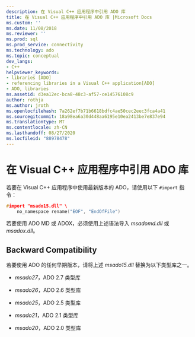 ```yaml
---
description: 在 Visual C++ 应用程序中引用 ADO 库
title: 在 Visual C++ 应用程序中引用 ADO 库 |Microsoft Docs
ms.custom: ''
ms.date: 11/08/2018
ms.reviewer: ''
ms.prod: sql
ms.prod_service: connectivity
ms.technology: ado
ms.topic: conceptual
dev_langs:
- C++
helpviewer_keywords:
- libraries [ADO]
- referencing libraries in a Visual C++ application[ADO]
- ADO, libraries
ms.assetid: d3ea12ec-bca8-48c3-af57-ce14576108c9
author: rothja
ms.author: jroth
ms.openlocfilehash: 7a262ef7b71b6618bdfc4ae50cec2eec3fca4a41
ms.sourcegitcommit: 18a98ea6a30d448aa6195e10ea2413be7e837e94
ms.translationtype: MT
ms.contentlocale: zh-CN
ms.lasthandoff: 08/27/2020
ms.locfileid: "88978478"
---
```

# <a name="referencing-the-ado-libraries-in-a-visual-c-application"></a>在 Visual C++ 应用程序中引用 ADO 库
若要在 Visual C++ 应用程序中使用最新版本的 ADO，请使用以下 `#import` 指令：  
  
```cpp
#import "msado15.dll" \  
    no_namespace rename("EOF", "EndOfFile")  
```  
  
 若要使用 ADO MD 或 ADOX，必须使用上述语法导入 *msadomd.dll* 或 *msadox.dll*。  
  
## <a name="backward-compatibility"></a>Backward Compatibility  
 若要使用 ADO 的任何早期版本，请将上述 *msado15.dll* 替换为以下类型库之一。  
  
-   *msado27*，ADO 2.7 类型库  
  
-   *msado26*，ADO 2.6 类型库  
  
-   *msado25*，ADO 2.5 类型库  
  
-   *msado21*，ADO 2.1 类型库  
  
-   *msado20*，ADO 2.0 类型库
